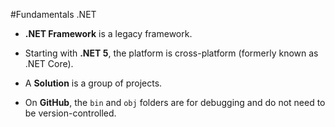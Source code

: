 #Fundamentals .NET

- **.NET Framework** is a legacy framework.
  
- Starting with **.NET 5**, the platform is cross-platform (formerly known as .NET Core).
  
- A **Solution** is a group of projects.
  
- On **GitHub**, the `bin` and `obj` folders are for debugging and do not need to be version-controlled.
